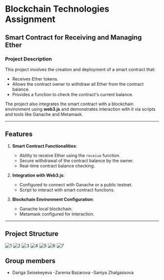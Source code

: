# Blockchain Technologies Assignment

## Smart Contract for Receiving and Managing Ether

### Project Description
This project involves the creation and deployment of a smart contract that:
- Receives Ether tokens.
- Allows the contract owner to withdraw all Ether from the contract balance.
- Provides a function to check the contract's current balance.

The project also integrates the smart contract with a blockchain environment using **web3.js** and demonstrates interaction with it via scripts and tools like Ganache and Metamask.

---

## Features
1. **Smart Contract Functionalities**:
   - Ability to receive Ether using the `receive` function.
   - Secure withdrawal of the contract balance by the owner.
   - Real-time contract balance checking.

2. **Integration with Web3.js**:
   - Configured to connect with Ganache or a public testnet.
   - Script to interact with smart contract functions.

3. **Blockchain Environment Configuration**:
   - Ganache local blockchain.
   - Metamask configured for interaction.

---

## Project Structure
![1](https://github.com/user-attachments/assets/a7ebce1a-6e66-462c-8100-d9196a40f94d)
![2](https://github.com/user-attachments/assets/9147cbfb-463f-47c4-97cf-4cf167a20c4c)
![3](https://github.com/user-attachments/assets/6faaf41a-0b73-45b5-be69-b7bc9b10dd62)
![4](https://github.com/user-attachments/assets/c34d3712-1e5e-43f9-ba3e-712f3e8dba75)
![5](https://github.com/user-attachments/assets/a3cb6566-b635-4154-bb68-ba125e22d907)
![6](https://github.com/user-attachments/assets/aa18e580-abc5-418a-9c7d-dbcb91a75a94)
![7](https://github.com/user-attachments/assets/c036f91e-65b7-4ed6-9166-d29a79934987)








## Group members 
- Dariga Seisekeyeva
-Zarema Bazarova
-Saniya Zhalgassova
